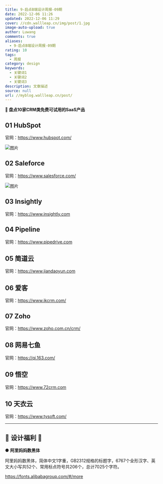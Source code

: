 ```yaml
---
title: 9-启点B端设计周报-09期
date: 2022-12-06 11:26
updated: 2022-12-06 11:29
cover: //cdn.wallleap.cn/img/post/1.jpg
image-auto-upload: true
author: Luwang
comments: true
aliases:
  - 9-启点B端设计周报-09期
rating: 10
tags:
  - 周报
category: design
keywords:
  - 关键词1
  - 关键词2
  - 关键词3
description: 文章描述
source: null
url: //myblog.wallleap.cn/post/
---
```


**📢 盘点10家CRM类免费可试用的SaaS产品**

## 01 HubSpot

官网：<https://www.hubspot.com/>

![图片](https://cdn.wallleap.cn/img/pic/illustrtion/202212061128529.jpeg)

## 02 Saleforce

官网：<https://www.salesforce.com/>

![图片](https://cdn.wallleap.cn/img/pic/illustrtion/202212061128530.png)

## 03 Insightly

官网：<https://www.insightly.com>

## 04 Pipeline

官网：<https://www.pipedrive.com>

## 05 简道云

官网：<https://www.jiandaoyun.com>

## 06 爱客

官网：<https://www.ikcrm.com/>

## 07 Zoho

官网：<https://www.zoho.com.cn/crm/>

## 08 网易七鱼

官网：<https://qi.163.com/>

## 09 悟空

官网：<https://www.72crm.com>

## 10 天衣云

官网：<https://www.tysoft.com/>

---

## 🌟 设计福利 🌟  

● **阿里妈妈数黑体**

阿里妈妈数黑体，简体中文1字重，GB2312规格的标题字，6767个全形汉字、英文大小写共52个、常用标点符号共206个，总计7025个字符。

<https://fonts.alibabagroup.com/#/more>

